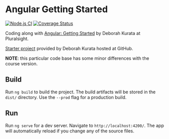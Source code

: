 # Angular Getting Started

[![Node.js CI][nodejs-ci-badge]][nodejs-ci]
[![Coverage Status][coveralls-badge]][coveralls]

Coding along with [Angular: Getting Started][angular-course] by Deborah Kurata at Pluralsight.

[Starter project][starter-project] provided by Deborah Kurata hosted at GitHub.

**NOTE**: this particular code base has some minor differences with the course version.

## Build

Run `ng build` to build the project. The build artifacts will be stored in the `dist/` directory. Use the `--prod` flag for a production build.

## Run

Run `ng serve` for a dev server. Navigate to `http://localhost:4200/`. The app will automatically reload if you change any of the source files.

[angular-course]: https://www.pluralsight.com/courses/angular-2-getting-started-update
[starter-project]: https://github.com/DeborahK/Angular-GettingStarted
[nodejs-ci]: https://github.com/feliperomero3/Angular-GettingStarted/actions?query=workflow%3A%22Node.js+CI%22
[nodejs-ci-badge]: https://github.com/feliperomero3/Angular-GettingStarted/workflows/Node.js%20CI/badge.svg
[coveralls]: https://coveralls.io/github/feliperomero3/Angular-GettingStarted?branch=master
[coveralls-badge]: https://coveralls.io/repos/github/feliperomero3/Angular-GettingStarted/badge.svg?branch=master
